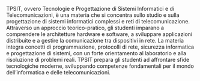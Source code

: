 TPSIT, ovvero Tecnologie e Progettazione di Sistemi Informatici e di Telecomunicazioni, è una materia che si concentra sullo studio e sulla progettazione di sistemi informatici complessi e reti di telecomunicazione. Attraverso un approccio teorico-pratico, gli studenti imparano a comprendere le architetture hardware e software, a sviluppare applicazioni distribuite e a gestire la comunicazione tra dispositivi in rete. La materia integra concetti di programmazione, protocolli di rete, sicurezza informatica e progettazione di sistemi, con un forte orientamento al laboratorio e alla risoluzione di problemi reali. TPSIT prepara gli studenti ad affrontare sfide tecnologiche moderne, sviluppando competenze fondamentali per il mondo dell’informatica e delle telecomunicazioni.
